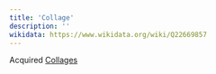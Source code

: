 ```yaml
---
title: 'Collage'
description: ''
wikidata: https://www.wikidata.org/wiki/Q22669857
---
```


Acquired [Collages](https://de.wikipedia.org/wiki/Collage)
